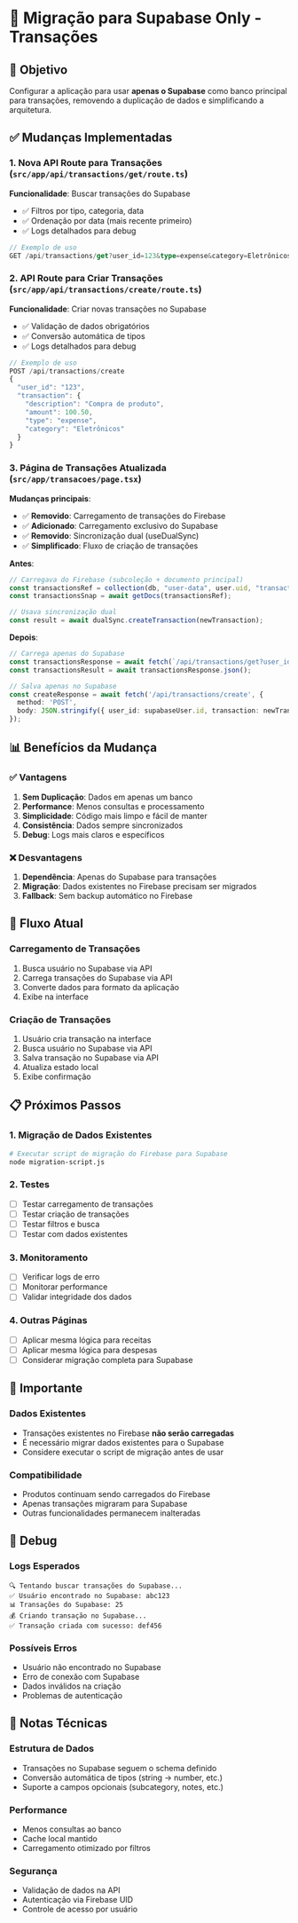 # 🔄 Migração para Supabase Only - Transações

## 🎯 Objetivo

Configurar a aplicação para usar **apenas o Supabase** como banco principal para transações, removendo a duplicação de dados e simplificando a arquitetura.

## ✅ Mudanças Implementadas

### 1. **Nova API Route para Transações** (`src/app/api/transactions/get/route.ts`)

**Funcionalidade**: Buscar transações do Supabase
- ✅ Filtros por tipo, categoria, data
- ✅ Ordenação por data (mais recente primeiro)
- ✅ Logs detalhados para debug

```typescript
// Exemplo de uso
GET /api/transactions/get?user_id=123&type=expense&category=Eletrônicos
```

### 2. **API Route para Criar Transações** (`src/app/api/transactions/create/route.ts`)

**Funcionalidade**: Criar novas transações no Supabase
- ✅ Validação de dados obrigatórios
- ✅ Conversão automática de tipos
- ✅ Logs detalhados para debug

```typescript
// Exemplo de uso
POST /api/transactions/create
{
  "user_id": "123",
  "transaction": {
    "description": "Compra de produto",
    "amount": 100.50,
    "type": "expense",
    "category": "Eletrônicos"
  }
}
```

### 3. **Página de Transações Atualizada** (`src/app/transacoes/page.tsx`)

**Mudanças principais**:
- ✅ **Removido**: Carregamento de transações do Firebase
- ✅ **Adicionado**: Carregamento exclusivo do Supabase
- ✅ **Removido**: Sincronização dual (useDualSync)
- ✅ **Simplificado**: Fluxo de criação de transações

**Antes**:
```typescript
// Carregava do Firebase (subcoleção + documento principal)
const transactionsRef = collection(db, "user-data", user.uid, "transactions");
const transactionsSnap = await getDocs(transactionsRef);

// Usava sincronização dual
const result = await dualSync.createTransaction(newTransaction);
```

**Depois**:
```typescript
// Carrega apenas do Supabase
const transactionsResponse = await fetch(`/api/transactions/get?user_id=${supabaseUser.id}`);
const transactionsResult = await transactionsResponse.json();

// Salva apenas no Supabase
const createResponse = await fetch('/api/transactions/create', {
  method: 'POST',
  body: JSON.stringify({ user_id: supabaseUser.id, transaction: newTransaction })
});
```

## 📊 Benefícios da Mudança

### ✅ **Vantagens**
1. **Sem Duplicação**: Dados em apenas um banco
2. **Performance**: Menos consultas e processamento
3. **Simplicidade**: Código mais limpo e fácil de manter
4. **Consistência**: Dados sempre sincronizados
5. **Debug**: Logs mais claros e específicos

### ❌ **Desvantagens**
1. **Dependência**: Apenas do Supabase para transações
2. **Migração**: Dados existentes no Firebase precisam ser migrados
3. **Fallback**: Sem backup automático no Firebase

## 🔄 Fluxo Atual

### **Carregamento de Transações**
1. Busca usuário no Supabase via API
2. Carrega transações do Supabase via API
3. Converte dados para formato da aplicação
4. Exibe na interface

### **Criação de Transações**
1. Usuário cria transação na interface
2. Busca usuário no Supabase via API
3. Salva transação no Supabase via API
4. Atualiza estado local
5. Exibe confirmação

## 📋 Próximos Passos

### 1. **Migração de Dados Existentes**
```bash
# Executar script de migração do Firebase para Supabase
node migration-script.js
```

### 2. **Testes**
- [ ] Testar carregamento de transações
- [ ] Testar criação de transações
- [ ] Testar filtros e busca
- [ ] Testar com dados existentes

### 3. **Monitoramento**
- [ ] Verificar logs de erro
- [ ] Monitorar performance
- [ ] Validar integridade dos dados

### 4. **Outras Páginas**
- [ ] Aplicar mesma lógica para receitas
- [ ] Aplicar mesma lógica para despesas
- [ ] Considerar migração completa para Supabase

## 🚨 Importante

### **Dados Existentes**
- Transações existentes no Firebase **não serão carregadas**
- É necessário migrar dados existentes para o Supabase
- Considere executar o script de migração antes de usar

### **Compatibilidade**
- Produtos continuam sendo carregados do Firebase
- Apenas transações migraram para Supabase
- Outras funcionalidades permanecem inalteradas

## 🔧 Debug

### **Logs Esperados**
```
🔍 Tentando buscar transações do Supabase...
✅ Usuário encontrado no Supabase: abc123
📊 Transações do Supabase: 25
💰 Criando transação no Supabase...
✅ Transação criada com sucesso: def456
```

### **Possíveis Erros**
- Usuário não encontrado no Supabase
- Erro de conexão com Supabase
- Dados inválidos na criação
- Problemas de autenticação

## 📝 Notas Técnicas

### **Estrutura de Dados**
- Transações no Supabase seguem o schema definido
- Conversão automática de tipos (string → number, etc.)
- Suporte a campos opcionais (subcategory, notes, etc.)

### **Performance**
- Menos consultas ao banco
- Cache local mantido
- Carregamento otimizado por filtros

### **Segurança**
- Validação de dados na API
- Autenticação via Firebase UID
- Controle de acesso por usuário 